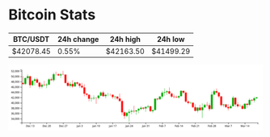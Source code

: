 # Bitcoin Stats

BTC/USDT|24h change|24h high|24h low|
|---|---|---|---|
|$42078.45|0.55%|$42163.50|$41499.29|

<img src="./chart.svg">
